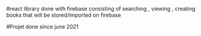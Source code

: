 #react library done with firebase consisting of searching , viewing , creating books that will be stored/imported on firebase

#Projet done since june 2021
